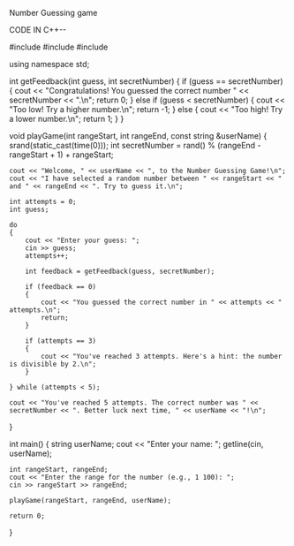 Number Guessing game

CODE IN C++--

#include <iostream>
#include <cstdlib>
#include <ctime>

using namespace std;

int getFeedback(int guess, int secretNumber)
{
    if (guess == secretNumber)
    {
        cout << "Congratulations! You guessed the correct number " << secretNumber << ".\n";
        return 0;
    }
    else if (guess < secretNumber)
    {
        cout << "Too low! Try a higher number.\n";
        return -1;
    }
    else
    {
        cout << "Too high! Try a lower number.\n";
        return 1;
    }
}

void playGame(int rangeStart, int rangeEnd, const string &userName)
{
    srand(static_cast<unsigned int>(time(0)));
    int secretNumber = rand() % (rangeEnd - rangeStart + 1) + rangeStart;

    cout << "Welcome, " << userName << ", to the Number Guessing Game!\n";
    cout << "I have selected a random number between " << rangeStart << " and " << rangeEnd << ". Try to guess it.\n";

    int attempts = 0;
    int guess;

    do
    {
        cout << "Enter your guess: ";
        cin >> guess;
        attempts++;

        int feedback = getFeedback(guess, secretNumber);

        if (feedback == 0)
        {
            cout << "You guessed the correct number in " << attempts << " attempts.\n";
            return;
        }

        if (attempts == 3)
        {
            cout << "You've reached 3 attempts. Here's a hint: the number is divisible by 2.\n";
        }

    } while (attempts < 5);

    cout << "You've reached 5 attempts. The correct number was " << secretNumber << ". Better luck next time, " << userName << "!\n";
}

int main()
{
    string userName;
    cout << "Enter your name: ";
    getline(cin, userName);

    int rangeStart, rangeEnd;
    cout << "Enter the range for the number (e.g., 1 100): ";
    cin >> rangeStart >> rangeEnd;

    playGame(rangeStart, rangeEnd, userName);

    return 0;
}
